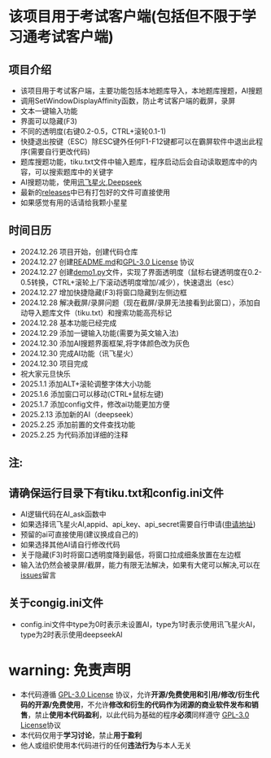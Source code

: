 # 该项目用于考试客户端(包括但不限于学习通考试客户端)

## 项目介绍
- 该项目用于考试客户端，主要功能包括本地题库导入，本地题库搜题，AI搜题
- 调用SetWindowDisplayAffinity函数，防止考试客户端的截屏，录屏
- 文本一键输入功能
- 界面可以隐藏(F3)
- 不同的透明度(右键0.2-0.5，CTRL+滚轮0.1-1)
- 快捷退出按键（ESC）除ESC键外任何F1-F12键都可以在霸屏软件中退出此程序(需要自行更改代码)
- 题库搜题功能，tiku.txt文件中输入题库，程序启动后会自动读取题库中的内容，可以搜索题库中的关键字
- AI搜题功能，使用[讯飞星火](https://aiui.xfyun.cn/console),[Deepseek](https://www.deepseek.com)
- 最新的[releases](https://github.com/SJYssr/CX_EXAM_python/releases/tag/V2.0.4)中已有打包好的文件可直接使用
- 如果感觉有用的话请给我颗小星星

## 时间日历
 - 2024.12.26 项目开始，创建代码仓库
 - 2024.12.27 创建[README.md](https://github.com/SJYssr/CX_EXAM_python/blob/main/README.md)和[GPL-3.0 License](https://github.com/SJYssr/CX_EXAM_python/blob/main/LICENSE) 协议
 - 2024.12.27 创建[demo1.py](https://github.com/SJYssr/CX_EXAM_python/blob/main/demo1.py)文件，实现了界面透明度（鼠标右键透明度在0.2-0.5转换，CTRL+滚轮上/下滚动透明度增加/减少），快速退出（esc）
 - 2024.12.27 增加快捷隐藏(F3)将窗口隐藏到左侧边框
 - 2024.12.28 解决截屏/录屏问题（现在截屏/录屏无法接看到此窗口），添加自动导入题库文件（tiku.txt）和搜索功能高亮标记
 - 2024.12.28 基本功能已经完成
 - 2024.12.29 添加一键输入功能(需要为英文输入法)
 - 2024.12.30 添加AI搜题界面框架,将字体颜色改为灰色
 - 2024.12.30 完成AI功能（讯飞星火）
 - 2024.12.30 项目完成
 - 祝大家元旦快乐
 - 2025.1.1 添加ALT+滚轮调整字体大小功能
 - 2025.1.6 添加窗口可以移动(CTRL+鼠标左键)
 - 2025.1.7 添加config文件，修改ai功能更加方便
 - 2025.2.13 添加新的AI（deepseek）
 - 2025.2.25 添加前置的文件查找功能
 - 2025.2.25 为代码添加详细的注释

## 注:
## 请确保运行目录下有tiku.txt和config.ini文件
- AI逻辑代码在AI_ask函数中
- 如果选择讯飞星火AI,appid、api_key、api_secret需要自行申请([申请地址](https://aiui.xfyun.cn/console))
- 预留的ai可直接使用(建议换成自己的)
- 如果选择其他AI请自行修改代码
- 关于隐藏(F3)时将窗口透明度降到最低，将窗口拉成细条放置在左边框
- 输入法仍然会被录屏/截屏，能力有限无法解决，如果有大佬可以解决,可以在[issues](https://github.com/SJYssr/CX_EXAM_python/issues/1)留言
## 关于congig.ini文件
- config.ini文件中type为0时表示未设置AI，type为1时表示使用讯飞星火AI，type为2时表示使用deepseekAI

# warning: 免责声明
- 本代码遵循 [GPL-3.0 License](https://github.com/SJYssr/CX_EXAM_python/blob/main/LICENSE) 协议，允许**开源/免费使用和引用/修改/衍生代码的开源/免费使用**，不允许**修改和衍生的代码作为闭源的商业软件发布和销售**，禁止**使用本代码盈利**，以此代码为基础的程序**必须**同样遵守 [GPL-3.0 License](https://github.com/SJYssr/CX_EXAM_python/blob/main/LICENSE)协议
- 本代码仅用于**学习讨论**，禁止**用于盈利**
- 他人或组织使用本代码进行的任何**违法行为**与本人无关